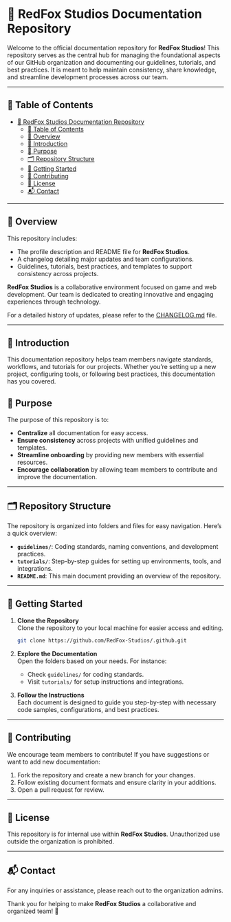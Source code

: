 # 🦊 RedFox Studios Documentation Repository

Welcome to the official documentation repository for **RedFox Studios**! This repository serves as the central hub for managing the foundational aspects of our GitHub organization and documenting our guidelines, tutorials, and best practices. It is meant to help maintain consistency, share knowledge, and streamline development processes across our team.

---

## 📖 Table of Contents

- [🦊 RedFox Studios Documentation Repository](#-redfox-studios-documentation-repository)
  - [📖 Table of Contents](#-table-of-contents)
  - [🦊 Overview](#-overview)
  - [📝 Introduction](#-introduction)
  - [🎯 Purpose](#-purpose)
  - [🗂️ Repository Structure](#️-repository-structure)
  - [🚀 Getting Started](#-getting-started)
  - [🤝 Contributing](#-contributing)
  - [📄 License](#-license)
  - [📬 Contact](#-contact)

---

## 🦊 Overview

This repository includes:
- The profile description and README file for **RedFox Studios**.
- A changelog detailing major updates and team configurations.
- Guidelines, tutorials, best practices, and templates to support consistency across projects.

**RedFox Studios** is a collaborative environment focused on game and web development. Our team is dedicated to creating innovative and engaging experiences through technology.

For a detailed history of updates, please refer to the [CHANGELOG.md](CHANGELOG.md) file.

---

## 📝 Introduction

This documentation repository helps team members navigate standards, workflows, and tutorials for our projects. Whether you’re setting up a new project, configuring tools, or following best practices, this documentation has you covered.

## 🎯 Purpose

The purpose of this repository is to:

- **Centralize** all documentation for easy access.
- **Ensure consistency** across projects with unified guidelines and templates.
- **Streamline onboarding** by providing new members with essential resources.
- **Encourage collaboration** by allowing team members to contribute and improve the documentation.

---

## 🗂️ Repository Structure

The repository is organized into folders and files for easy navigation. Here’s a quick overview:

- **`guidelines/`**: Coding standards, naming conventions, and development practices.
- **`tutorials/`**: Step-by-step guides for setting up environments, tools, and integrations.
- **`README.md`**: This main document providing an overview of the repository.

---

## 🚀 Getting Started

1. **Clone the Repository**  
   Clone the repository to your local machine for easier access and editing.
   ```bash
   git clone https://github.com/RedFox-Studios/.github.git
   ```

2. **Explore the Documentation**  
   Open the folders based on your needs. For instance:
   - Check `guidelines/` for coding standards.
   - Visit `tutorials/` for setup instructions and integrations.

3. **Follow the Instructions**  
   Each document is designed to guide you step-by-step with necessary code samples, configurations, and best practices.

---

## 🤝 Contributing

We encourage team members to contribute! If you have suggestions or want to add new documentation:

1. Fork the repository and create a new branch for your changes.
2. Follow existing document formats and ensure clarity in your additions.
3. Open a pull request for review.

---

## 📄 License

This repository is for internal use within **RedFox Studios**. Unauthorized use outside the organization is prohibited.

---

## 📬 Contact

For any inquiries or assistance, please reach out to the organization admins.

Thank you for helping to make **RedFox Studios** a collaborative and organized team! 🦊
